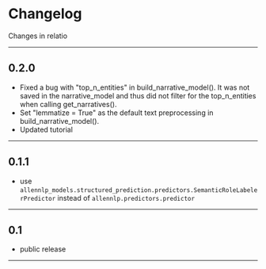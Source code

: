 # Changelog

Changes in relatio

----

## 0.2.0
- Fixed a bug with "top_n_entities" in build_narrative_model(). It was not saved in the narrative_model and thus did not filter for the top_n_entities when calling get_narratives().
- Set "lemmatize = True" as the default text preprocessing in build_narrative_model(). 
- Updated tutorial

----

## 0.1.1
- use `allennlp_models.structured_prediction.predictors.SemanticRoleLabelerPredictor` instead of `allennlp.predictors.predictor`

---

## 0.1
- public release

---

